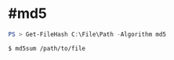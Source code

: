 # #md5 
```powershell
PS > Get-FileHash C:\File\Path -Algorithm md5
```
```shell-session
$ md5sum /path/to/file
```